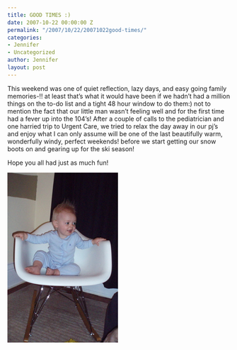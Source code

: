 ```yaml
---
title: GOOD TIMES :)
date: 2007-10-22 00:00:00 Z
permalink: "/2007/10/22/20071022good-times/"
categories:
- Jennifer
- Uncategorized
author: Jennifer
layout: post
---
```


This weekend was one of quiet reflection, lazy days, and easy going family memories-!! at least that&#8217;s what it would have been if we hadn&#8217;t had a million things on the to-do list and a tight 48 hour window to do them:) not to mention the fact that our little man wasn&#8217;t feeling well and for the first time had a fever up into the 104&#8217;s! After a couple of calls to the pediatrician and one harried trip to Urgent Care, we tried to relax the day away in our pj&#8217;s and enjoy what I can only assume will be one of the last beautifully warm, wonderfully windy, perfect weekends! before we start getting our snow boots on and gearing up for the ski season!

Hope you all had just as much fun!

<img id="image197" alt="pa200053.jpg" src="/assets/images/GOOD-TIMES/1192996915000-missing.jpg" />
